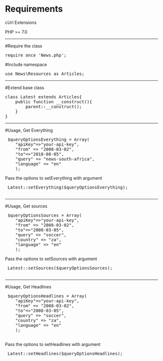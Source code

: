 # Requirements
cUrl Extensions

PHP >= 7.0

***

#Require the class
<pre>
require_once 'News.php';
</pre>


#Include namespace
<pre>
use News\Resources as Articles;
</pre>

***

#Extend base class
<pre>
class Latest extends Articles{
	public function __construct(){
		parent::__construct();
	}
}
</pre>
***

#Usage, Get Everything
 <pre>
 $queryOptionsEverything = Array(
	"apiKey"=>"your-api-key", 
	"from" => "2008-03-02",
	"to"=>"2018-08-05",
	"query" => "news-south-africa",
	"language" => "en"
	);
</pre>
 
 Pass the options to setEverything with argument
 <pre>
 Latest::setEverything($queryOptionsEverything);
 </pre>
 ***
#Usage, Get sources 
<pre>
 $queryOptionsSources = Array(
	"apiKey"=>"your-api-key", 
	"from" => "2008-03-02",
	"to"=>"2008-03-05",
	"query" => "soccer",
	"country" => "za",
	"language" => "en"
	);
</pre>
 
 Pass the options to setSources with argument
 <pre>
 Latest::setSources($queryOptionsSources);
 </pre>
***
  
#Usage, Get Headlines 
<pre>
 $queryOptionsHeadlines = Array(
	"apiKey"=>"your-api-key", 
	"from" => "2008-03-02",
	"to"=>"2008-03-05",
	"query" => "soccer",
	"country" => "za",
	"language" => "en"
	);
 </pre>
 Pass the options to setHeadlines with argument
 <pre>
 Latest::setHeadlines($queryOptionsHeadlines);
 </pre>
  














</pre>
 
 
